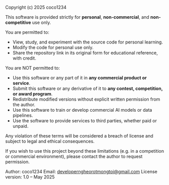 Copyright (c) 2025 coco1234

This software is provided strictly for **personal**, **non-commercial**, and **non-competitive** use only.

You are permitted to:
- View, study, and experiment with the source code for personal learning.
- Modify the code for personal use only.
- Share the repository link in its original form for educational reference, with credit.

You are NOT permitted to:
- Use this software or any part of it in **any commercial product or service**.
- Submit this software or any derivative of it to **any contest, competition, or award program**.
- Redistribute modified versions without explicit written permission from the author.
- Use this software to train or develop commercial AI models or data pipelines.
- Use the software to provide services to third parties, whether paid or unpaid.

Any violation of these terms will be considered a breach of license and subject to legal and ethical consequences.

If you wish to use this project beyond these limitations (e.g. in a competition or commercial environment), please contact the author to request permission.

Author: coco1234
Email: developerngheorotmongtoi@gmail.com
License version: 1.0 – May 2025